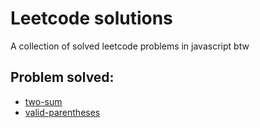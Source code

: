 # Leetcode solutions

A collection of solved leetcode problems in javascript btw

## Problem solved:

- [two-sum](https://leetcode.com/problems/two-sum)
- [valid-parentheses](https://leetcode.com/problems/valid-parentheses/)
